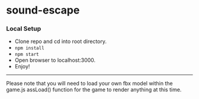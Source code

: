 # sound-escape

### Local Setup
- Clone repo and cd into root directory.
- `npm install`
- `npm start`
- Open browser to localhost:3000.
- Enjoy!
---
Please note that you will need to load your own fbx model within the game.js assLoad() function for the game to render anything at this time.